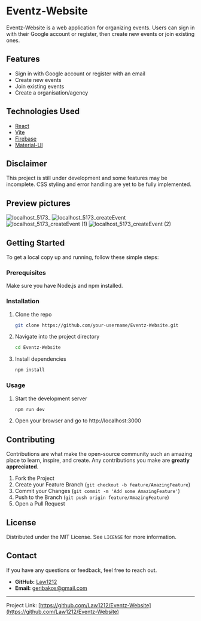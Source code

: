 # Eventz-Website

Eventz-Website is a web application for organizing events. Users can sign in with their Google account or register, then create new events or join existing ones.

## Features
- Sign in with Google account or register with an email
- Create new events
- Join existing events
- Create a organisation/agency

## Technologies Used
- [React](https://reactjs.org/)
- [Vite](https://vitejs.dev/)
- [Firebase](https://firebase.google.com/)
- [Material-UI](https://mui.com/)

## Disclaimer
This project is still under development and some features may be incomplete. CSS styling and error handling are yet to be fully implemented.

## Preview pictures
![localhost_5173_](https://github.com/Law1212/Eventz-Website/assets/62355783/6d114c6d-9892-4ef6-81a2-7b7b88adc4f1)
![localhost_5173_createEvent](https://github.com/Law1212/Eventz-Website/assets/62355783/a37cbd2d-395e-401c-b352-1b09a7458e20)
![localhost_5173_createEvent (1)](https://github.com/Law1212/Eventz-Website/assets/62355783/f5ca79cf-f799-41ed-a696-24c56b900df3)
![localhost_5173_createEvent (2)](https://github.com/Law1212/Eventz-Website/assets/62355783/d3e07293-3839-4f27-9529-61f65669ead3)

## Getting Started
To get a local copy up and running, follow these simple steps:

### Prerequisites
Make sure you have Node.js and npm installed.

### Installation
1. Clone the repo
   ```sh
   git clone https://github.com/your-username/Eventz-Website.git
2. Navigate into the project directory
    ```sh
    cd Eventz-Website
3. Install dependencies
    ```sh
    npm install

### Usage
1. Start the development server
    ```sh
    npm run dev
2. Open your browser and go to http://localhost:3000

## Contributing
Contributions are what make the open-source community such an amazing place to learn, inspire, and create. Any contributions you make are **greatly appreciated**.

1. Fork the Project
2. Create your Feature Branch (`git checkout -b feature/AmazingFeature`)
3. Commit your Changes (`git commit -m 'Add some AmazingFeature'`)
4. Push to the Branch (`git push origin feature/AmazingFeature`)
5. Open a Pull Request

## License
Distributed under the MIT License. See `LICENSE` for more information.

## Contact

If you have any questions or feedback, feel free to reach out.

- **GitHub:** [Law1212](https://github.com/Law1212)
- **Email:** geribakos@gmail.com

---

Project Link: [https://github.com/Law1212/Eventz-Website](https://github.com/Law1212/Eventz-Website)
